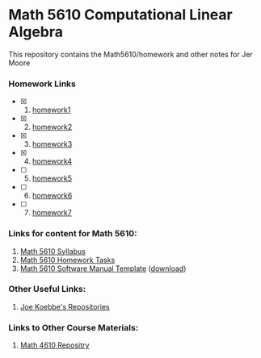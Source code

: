 # Math 5610 Computational Linear Algebra

This repository contains the Math5610/homework and other notes for Jer Moore 
### Homework Links

- [X] 1. [homework1](https://thedegreeisalie.github.io/Math5610/homework/hw1)
- [X] 2. [homework2](https://thedegreeisalie.github.io/Math5610/homework/hw2)
- [X] 3. [homework3](https://thedegreeisalie.github.io/Math5610/homework/hw3)
- [X] 4. [homework4](https://thedegreeisalie.github.io/Math5610/homework/hw4)
- [ ] 5. [homework5](https://thedegreeisalie.github.io/Math5610/homework/hw5)
- [ ] 6. [homework6](https://thedegreeisalie.github.io/Math5610/homework/hw6)
- [ ] 7. [homework7](https://thedegreeisalie.github.io/Math5610/homework/hw7)


### Links for content for Math 5610:

1. [Math 5610 Syllabus](https://jvkoebbe.github.io/math5610/syllabus/syllabus)
2. [Math 5610 Homework Tasks](https://jvkoebbe.github.io/math5610/Math5610/homework/indexOfHomeworkSets)
3. [Math 5610 Software Manual Template](https://jvkoebbe.github.io/math5610/softwareManual/softwareManualTemplate)
      ([download](https://jvkoebbe.github.io/math5610/softwareManual/softwareManualTemplate.md))

###  Other Useful Links:

1. [Joe Koebbe's Repositories](https://github.com/jvkoebbe)

### Links to Other Course Materials:

1. [Math 4610 Repositry](https://jvkoebbe.github.io/math4610)

